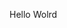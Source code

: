 Hello Wolrd



















































































































































































































































































































































































































































































































































































